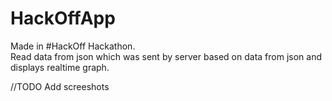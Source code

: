# HackOffApp
Made in #HackOff Hackathon.
<br>
Read data from json which was sent by server based on data from json and displays realtime graph.
 
//TODO Add screeshots
